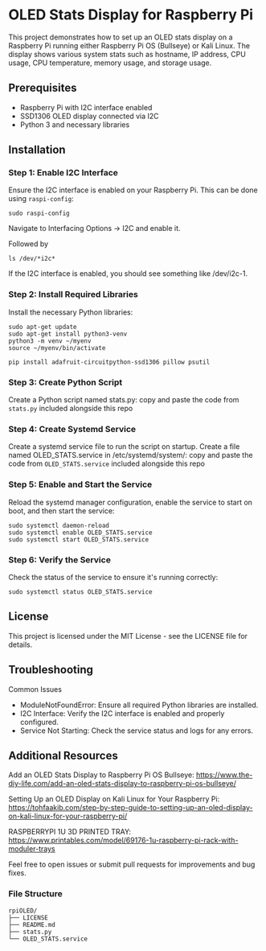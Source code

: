 # OLED Stats Display for Raspberry Pi

This project demonstrates how to set up an OLED stats display on a Raspberry Pi running either Raspberry Pi OS (Bullseye) or Kali Linux. The display shows various system stats such as hostname, IP address, CPU usage, CPU temperature, memory usage, and storage usage.

## Prerequisites

- Raspberry Pi with I2C interface enabled
- SSD1306 OLED display connected via I2C
- Python 3 and necessary libraries

## Installation

### Step 1: Enable I2C Interface

Ensure the I2C interface is enabled on your Raspberry Pi. 
This can be done using 
`raspi-config`:

```
sudo raspi-config
```

Navigate to Interfacing Options -> I2C and enable it.

Followed by
```
ls /dev/*i2c*
```
If the I2C interface is enabled, you should see something like /dev/i2c-1.

### Step 2: Install Required Libraries
Install the necessary Python libraries:

```
sudo apt-get update
sudo apt-get install python3-venv
python3 -m venv ~/myenv
source ~/myenv/bin/activate

pip install adafruit-circuitpython-ssd1306 pillow psutil

```

### Step 3: Create Python Script
Create a Python script named stats.py:
copy and paste the code from `stats.py` included alongside this repo


### Step 4: Create Systemd Service
Create a systemd service file to run the script on startup. Create a file named OLED_STATS.service in /etc/systemd/system/:
copy and paste the code from `OLED_STATS.service` included alongside this repo

### Step 5: Enable and Start the Service
Reload the systemd manager configuration, enable the service to start on boot, and then start the service:
```
sudo systemctl daemon-reload
sudo systemctl enable OLED_STATS.service
sudo systemctl start OLED_STATS.service
```

### Step 6: Verify the Service
Check the status of the service to ensure it's running correctly:

```
sudo systemctl status OLED_STATS.service
```

## License
This project is licensed under the MIT License - see the LICENSE file for details.

## Troubleshooting

Common Issues
- ModuleNotFoundError: Ensure all required Python libraries are installed.
- I2C Interface: Verify the I2C interface is enabled and properly configured.
- Service Not Starting: Check the service status and logs for any errors.

## Additional Resources
Add an OLED Stats Display to Raspberry Pi OS Bullseye: 
https://www.the-diy-life.com/add-an-oled-stats-display-to-raspberry-pi-os-bullseye/

Setting Up an OLED Display on Kali Linux for Your Raspberry Pi: 
https://tohfaakib.com/step-by-step-guide-to-setting-up-an-oled-display-on-kali-linux-for-your-raspberry-pi/

RASPBERRYPI 1U 3D PRINTED TRAY: 
https://www.printables.com/model/69176-1u-raspberry-pi-rack-with-moduler-trays

Feel free to open issues or submit pull requests for improvements and bug fixes.

### File Structure

```
rpiOLED/
├── LICENSE
├── README.md
├── stats.py
└── OLED_STATS.service
```
